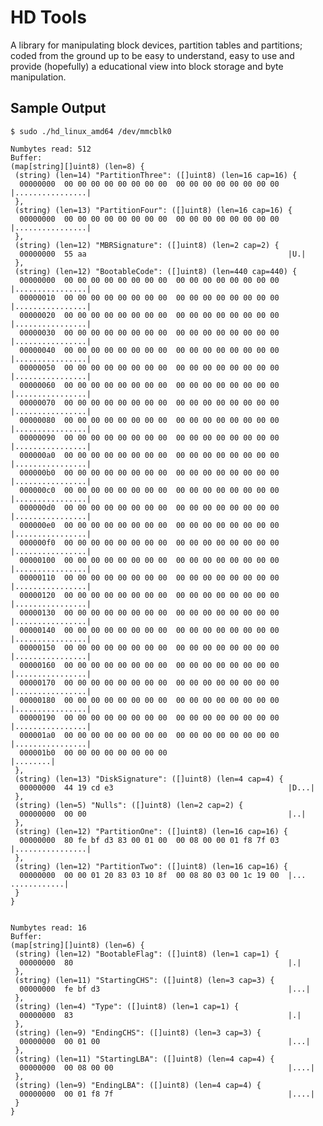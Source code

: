 # HD Tools

A library for manipulating block devices, partition tables and partitions; coded from the ground up to be easy to understand, easy to use and provide (hopefully) a educational view into block storage and byte manipulation.

## Sample Output

    $ sudo ./hd_linux_amd64 /dev/mmcblk0

    Numbytes read: 512
    Buffer:
    (map[string][]uint8) (len=8) {
     (string) (len=14) "PartitionThree": ([]uint8) (len=16 cap=16) {
      00000000  00 00 00 00 00 00 00 00  00 00 00 00 00 00 00 00  |................|
     },
     (string) (len=13) "PartitionFour": ([]uint8) (len=16 cap=16) {
      00000000  00 00 00 00 00 00 00 00  00 00 00 00 00 00 00 00  |................|
     },
     (string) (len=12) "MBRSignature": ([]uint8) (len=2 cap=2) {
      00000000  55 aa                                             |U.|
     },
     (string) (len=12) "BootableCode": ([]uint8) (len=440 cap=440) {
      00000000  00 00 00 00 00 00 00 00  00 00 00 00 00 00 00 00  |................|
      00000010  00 00 00 00 00 00 00 00  00 00 00 00 00 00 00 00  |................|
      00000020  00 00 00 00 00 00 00 00  00 00 00 00 00 00 00 00  |................|
      00000030  00 00 00 00 00 00 00 00  00 00 00 00 00 00 00 00  |................|
      00000040  00 00 00 00 00 00 00 00  00 00 00 00 00 00 00 00  |................|
      00000050  00 00 00 00 00 00 00 00  00 00 00 00 00 00 00 00  |................|
      00000060  00 00 00 00 00 00 00 00  00 00 00 00 00 00 00 00  |................|
      00000070  00 00 00 00 00 00 00 00  00 00 00 00 00 00 00 00  |................|
      00000080  00 00 00 00 00 00 00 00  00 00 00 00 00 00 00 00  |................|
      00000090  00 00 00 00 00 00 00 00  00 00 00 00 00 00 00 00  |................|
      000000a0  00 00 00 00 00 00 00 00  00 00 00 00 00 00 00 00  |................|
      000000b0  00 00 00 00 00 00 00 00  00 00 00 00 00 00 00 00  |................|
      000000c0  00 00 00 00 00 00 00 00  00 00 00 00 00 00 00 00  |................|
      000000d0  00 00 00 00 00 00 00 00  00 00 00 00 00 00 00 00  |................|
      000000e0  00 00 00 00 00 00 00 00  00 00 00 00 00 00 00 00  |................|
      000000f0  00 00 00 00 00 00 00 00  00 00 00 00 00 00 00 00  |................|
      00000100  00 00 00 00 00 00 00 00  00 00 00 00 00 00 00 00  |................|
      00000110  00 00 00 00 00 00 00 00  00 00 00 00 00 00 00 00  |................|
      00000120  00 00 00 00 00 00 00 00  00 00 00 00 00 00 00 00  |................|
      00000130  00 00 00 00 00 00 00 00  00 00 00 00 00 00 00 00  |................|
      00000140  00 00 00 00 00 00 00 00  00 00 00 00 00 00 00 00  |................|
      00000150  00 00 00 00 00 00 00 00  00 00 00 00 00 00 00 00  |................|
      00000160  00 00 00 00 00 00 00 00  00 00 00 00 00 00 00 00  |................|
      00000170  00 00 00 00 00 00 00 00  00 00 00 00 00 00 00 00  |................|
      00000180  00 00 00 00 00 00 00 00  00 00 00 00 00 00 00 00  |................|
      00000190  00 00 00 00 00 00 00 00  00 00 00 00 00 00 00 00  |................|
      000001a0  00 00 00 00 00 00 00 00  00 00 00 00 00 00 00 00  |................|
      000001b0  00 00 00 00 00 00 00 00                           |........|
     },
     (string) (len=13) "DiskSignature": ([]uint8) (len=4 cap=4) {
      00000000  44 19 cd e3                                       |D...|
     },
     (string) (len=5) "Nulls": ([]uint8) (len=2 cap=2) {
      00000000  00 00                                             |..|
     },
     (string) (len=12) "PartitionOne": ([]uint8) (len=16 cap=16) {
      00000000  80 fe bf d3 83 00 01 00  00 08 00 00 01 f8 7f 03  |................|
     },
     (string) (len=12) "PartitionTwo": ([]uint8) (len=16 cap=16) {
      00000000  00 00 01 20 83 03 10 8f  00 08 80 03 00 1c 19 00  |... ............|
     }
    }


    Numbytes read: 16
    Buffer:
    (map[string][]uint8) (len=6) {
     (string) (len=12) "BootableFlag": ([]uint8) (len=1 cap=1) {
      00000000  80                                                |.|
     },
     (string) (len=11) "StartingCHS": ([]uint8) (len=3 cap=3) {
      00000000  fe bf d3                                          |...|
     },
     (string) (len=4) "Type": ([]uint8) (len=1 cap=1) {
      00000000  83                                                |.|
     },
     (string) (len=9) "EndingCHS": ([]uint8) (len=3 cap=3) {
      00000000  00 01 00                                          |...|
     },
     (string) (len=11) "StartingLBA": ([]uint8) (len=4 cap=4) {
      00000000  00 08 00 00                                       |....|
     },
     (string) (len=9) "EndingLBA": ([]uint8) (len=4 cap=4) {
      00000000  00 01 f8 7f                                       |....|
     }
    }
